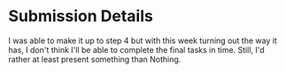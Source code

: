 
# Submission Details

I was able to make it up to step 4 but with this week turning out the way it has, I don't think I'll be able to complete the final tasks in time. Still, I'd rather at least present something than Nothing. 
